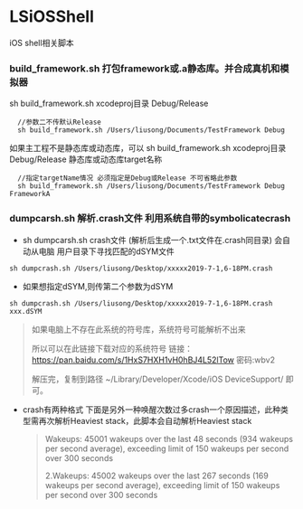 # LSiOSShell
iOS shell相关脚本
### build_framework.sh 打包framework或.a静态库。并合成真机和模拟器
sh build_framework.sh xcodeproj目录 Debug/Release
```
  //参数二不传默认Release
  sh build_framework.sh /Users/liusong/Documents/TestFramework Debug
```
如果主工程不是静态库或动态库，可以 sh build_framework.sh  xcodeproj目录 Debug/Release  静态库或动态库target名称
```
  //指定targetName情况 必须指定是Debug或Release 不可省略此参数
  sh build_framework.sh /Users/liusong/Documents/TestFramework Debug  FrameworkA
```

### dumpcarsh.sh 解析.crash文件 利用系统自带的symbolicatecrash
- sh dumpcarsh.sh  crash文件    (解析后生成一个.txt文件在.crash同目录) 会自动从电脑 用户目录下寻找匹配的dSYM文件

```
sh dumpcrash.sh /Users/liusong/Desktop/xxxxx2019-7-1,6-18PM.crash
```

- 如果想指定dSYM,则传第二个参数为dSYM

```
sh dumpcrash.sh /Users/liusong/Desktop/xxxxx2019-7-1,6-18PM.crash xxx.dSYM
```

> 如果电脑上不存在此系统的符号库，系统符号可能解析不出来
>
> 所以可以在此链接下载对应的系统符号 链接：https://pan.baidu.com/s/1HxS7HXH1vH0hBJ4L52lTow  密码:wbv2
>
> 解压完，复制到路径 ~/Library/Developer/Xcode/iOS DeviceSupport/  即可。



- crash有两种格式 下面是另外一种唤醒次数过多crash一个原因描述，此种类型需再次解析Heaviest stack，此脚本会自动解析Heaviest stack 

  > Wakeups:          45001 wakeups over the last 48 seconds (934 wakeups per second average), exceeding limit of 150 wakeups per second over 300 seconds
  >
  > 2.Wakeups:          45002 wakeups over the last 267 seconds (169 wakeups per second average), exceeding limit of 150 wakeups per second over 300 seconds



